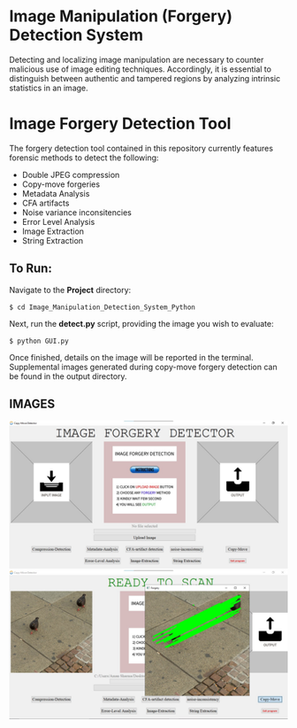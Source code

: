 # Image Manipulation (Forgery) Detection System
Detecting and localizing image manipulation are necessary to counter malicious use of image editing techniques. Accordingly, it is essential to distinguish between authentic and tampered regions by analyzing intrinsic statistics in an image.

# Image Forgery Detection Tool
The forgery detection tool contained in this repository currently features forensic methods to detect the following:

- Double JPEG compression
- Copy-move forgeries
- Metadata Analysis
- CFA artifacts
- Noise variance inconsitencies
- Error Level Analysis
- Image Extraction
- String Extraction

## To Run:
<!-- Place any(JPEG) images that you wish to analyze into the **image** folder Present in the Project directory. -->

Navigate to the **Project** directory:
```
$ cd Image_Manipulation_Detection_System_Python
```

Next, run the **detect.py** script, providing the image you wish to evaluate:
```
$ python GUI.py
```

Once finished, details on the image will be reported in the terminal. Supplemental images generated during copy-move forgery detection can be found in the output directory.

##  IMAGES
<img src="Screenshot/1.jpg">
<img src="Screenshot/2.jpg">
